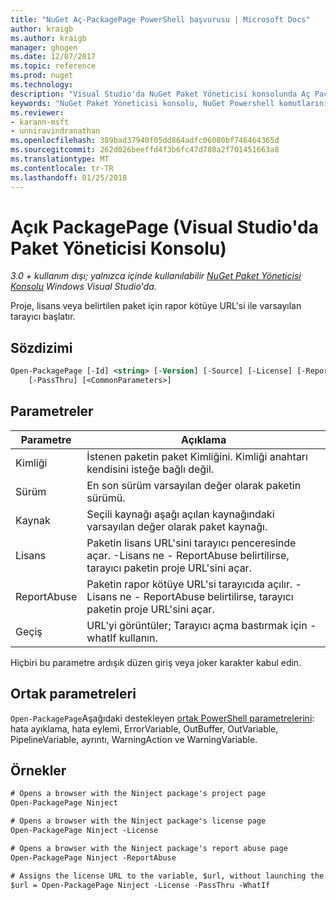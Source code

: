 ```yaml
---
title: "NuGet Aç-PackagePage PowerShell başvurusu | Microsoft Docs"
author: kraigb
ms.author: kraigb
manager: ghogen
ms.date: 12/07/2017
ms.topic: reference
ms.prod: nuget
ms.technology: 
description: "Visual Studio'da NuGet Paket Yöneticisi konsolunda Aç PackagePage PowerShell komut başvurusu."
keywords: "NuGet Paket Yöneticisi konsolu, NuGet Powershell komutlarını NuGet Powershell başvurusu, açık PackagePage"
ms.reviewer:
- karann-msft
- unniravindranathan
ms.openlocfilehash: 389bad37940f05dd864adfc06080bf746464365d
ms.sourcegitcommit: 262d026beeffd4f3b6fc47d780a2f701451663a8
ms.translationtype: MT
ms.contentlocale: tr-TR
ms.lasthandoff: 01/25/2018
---
```

# <a name="open-packagepage-package-manager-console-in-visual-studio"></a>Açık PackagePage (Visual Studio'da Paket Yöneticisi Konsolu)

*3.0 + kullanım dışı; yalnızca içinde kullanılabilir [NuGet Paket Yöneticisi Konsolu](Package-Manager-Console.md) Windows Visual Studio'da.*

Proje, lisans veya belirtilen paket için rapor kötüye URL'si ile varsayılan tarayıcı başlatır.

## <a name="syntax"></a>Sözdizimi

```ps
Open-PackagePage [-Id] <string> [-Version] [-Source] [-License] [-ReportAbuse]
    [-PassThru] [<CommonParameters>]
```

## <a name="parameters"></a>Parametreler

| Parametre | Açıklama |
| --- | --- |
| Kimliği | İstenen paketin paket Kimliğini. Kimliği anahtarı kendisini isteğe bağlı değil. |
| Sürüm | En son sürüm varsayılan değer olarak paketin sürümü. |
| Kaynak | Seçili kaynağı aşağı açılan kaynağındaki varsayılan değer olarak paket kaynağı. |
| Lisans | Paketin lisans URL'sini tarayıcı penceresinde açar. -Lisans ne - ReportAbuse belirtilirse, tarayıcı paketin proje URL'sini açar. |
| ReportAbuse | Paketin rapor kötüye URL'si tarayıcıda açılır. -Lisans ne - ReportAbuse belirtilirse, tarayıcı paketin proje URL'sini açar. |
| Geçiş | URL'yi görüntüler; Tarayıcı açma bastırmak için - whatIf kullanın. |

Hiçbiri bu parametre ardışık düzen giriş veya joker karakter kabul edin.

## <a name="common-parameters"></a>Ortak parametreleri

`Open-PackagePage`Aşağıdaki destekleyen [ortak PowerShell parametrelerini](http://go.microsoft.com/fwlink/?LinkID=113216): hata ayıklama, hata eylemi, ErrorVariable, OutBuffer, OutVariable, PipelineVariable, ayrıntı, WarningAction ve WarningVariable.

## <a name="examples"></a>Örnekler

```ps
# Opens a browser with the Ninject package's project page
Open-PackagePage Ninject

# Opens a browser with the Ninject package's license page
Open-PackagePage Ninject -License

# Opens a browser with the Ninject package's report abuse page  
Open-PackagePage Ninject -ReportAbuse

# Assigns the license URL to the variable, $url, without launching the browser
$url = Open-PackagePage Ninject -License -PassThru -WhatIf
```